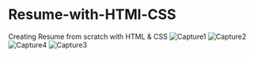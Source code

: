 # Resume-with-HTMl-CSS
Creating Resume from scratch with HTML &amp; CSS
![Capture1](https://user-images.githubusercontent.com/99439267/182984647-ea2f552b-6752-408a-9b13-168ddd956506.PNG)
![Capture2](https://user-images.githubusercontent.com/99439267/182984653-029b3e83-ebe0-4cb0-90e0-cbb0ad6868a3.PNG)
![Capture4](https://user-images.githubusercontent.com/99439267/182984655-528e36fb-ce08-47f9-ad1c-db272d3699e5.PNG)
![Capture3](https://user-images.githubusercontent.com/99439267/182984660-2cd91048-2d5e-4e40-8aa9-3121399141f0.PNG)
